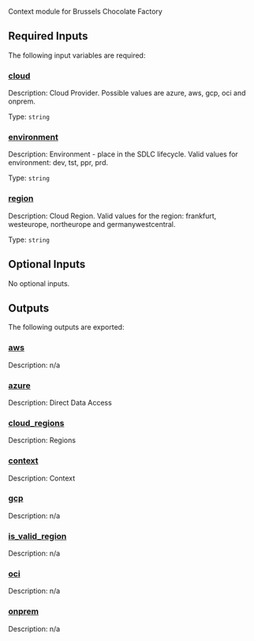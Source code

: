 <!-- BEGIN_TF_DOCS -->
<!-- markdownlint-disable-file MD033 MD012 -->
Context module for Brussels Chocolate Factory

## Required Inputs

The following input variables are required:

### <a name="input_cloud"></a> [cloud](#input\_cloud)

Description: Cloud Provider. Possible values are azure, aws, gcp, oci and onprem.

Type: `string`

### <a name="input_environment"></a> [environment](#input\_environment)

Description: Environment - place in the SDLC lifecycle. Valid values for environment: dev, tst, ppr, prd.

Type: `string`

### <a name="input_region"></a> [region](#input\_region)

Description: Cloud Region. Valid values for the region: frankfurt, westeurope, northeurope and germanywestcentral.

Type: `string`

## Optional Inputs

No optional inputs.

## Outputs

The following outputs are exported:

### <a name="output_aws"></a> [aws](#output\_aws)

Description: n/a

### <a name="output_azure"></a> [azure](#output\_azure)

Description: Direct Data Access

### <a name="output_cloud_regions"></a> [cloud\_regions](#output\_cloud\_regions)

Description: Regions

### <a name="output_context"></a> [context](#output\_context)

Description: Context

### <a name="output_gcp"></a> [gcp](#output\_gcp)

Description: n/a

### <a name="output_is_valid_region"></a> [is\_valid\_region](#output\_is\_valid\_region)

Description: n/a

### <a name="output_oci"></a> [oci](#output\_oci)

Description: n/a

### <a name="output_onprem"></a> [onprem](#output\_onprem)

Description: n/a
<!-- END_TF_DOCS -->